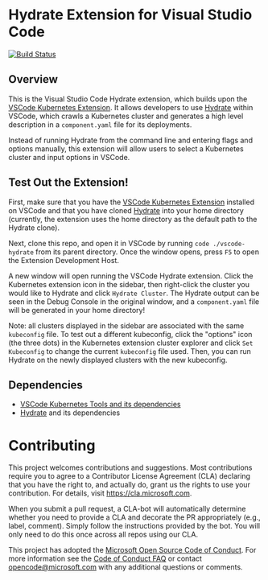 # Hydrate Extension for Visual Studio Code
[![Build Status](https://dev.azure.com/epicstuff/vscode-hydrate/_apis/build/status/madelineliao.vscode-hydrate?branchName=master)](https://dev.azure.com/epicstuff/vscode-hydrate/_build/latest?definitionId=103&branchName=master)
## Overview
This is the Visual Studio Code Hydrate extension, which builds upon the [VSCode Kubernetes Extension](https://github.com/Azure/vscode-kubernetes-tools). It allows developers to use [Hydrate](https://github.com/microsoft/hydrate) within VSCode, which crawls a Kubernetes cluster and generates a high level description in a `component.yaml` file for its deployments.

Instead of running Hydrate from the command line and entering flags and options manually, this extension will allow users to select a Kubernetes cluster and input options in VSCode.
 
## Test Out the Extension!
First, make sure that you have the [VSCode Kubernetes Extension](https://github.com/Azure/vscode-kubernetes-tools) installed on VSCode and that you have cloned [Hydrate](https://github.com/microsoft/hydrate) into your home directory (currently, the extension uses the home directory as the default path to the Hydrate clone).

Next, clone this repo, and open it in VSCode by running `code ./vscode-hydrate` from its parent directory. Once the window opens, press `F5` to open the Extension Development Host. 

A new window will open running the VSCode Hydrate extension. Click the Kubernetes extension icon in the sidebar, then right-click the cluster you would like to Hydrate and click `Hydrate Cluster`. The Hydrate output can be seen in the Debug Console in the original window, and a `component.yaml` file will be generated in your home directory!

Note: all clusters displayed in the sidebar are associated with the same `kubeconfig` file. To test out a different kubeconfig, click the "options" icon (the three dots) in the Kubernetes extension cluster explorer and click `Set Kubeconfig` to change the current `kubeconfig` file used. Then, you can run Hydrate on the newly displayed clusters with the new kubeconfig. 


## Dependencies
* [VSCode Kubernetes Tools and its dependencies](https://github.com/Azure/vscode-kubernetes-tools)
* [Hydrate](https://github.com/microsoft/hydrate) and its dependencies

# Contributing

This project welcomes contributions and suggestions.  Most contributions require you to agree to a
Contributor License Agreement (CLA) declaring that you have the right to, and actually do, grant us
the rights to use your contribution. For details, visit https://cla.microsoft.com.

When you submit a pull request, a CLA-bot will automatically determine whether you need to provide
a CLA and decorate the PR appropriately (e.g., label, comment). Simply follow the instructions
provided by the bot. You will only need to do this once across all repos using our CLA.

This project has adopted the [Microsoft Open Source Code of Conduct](https://opensource.microsoft.com/codeofconduct/).
For more information see the [Code of Conduct FAQ](https://opensource.microsoft.com/codeofconduct/faq/) or
contact [opencode@microsoft.com](mailto:opencode@microsoft.com) with any additional questions or comments.

